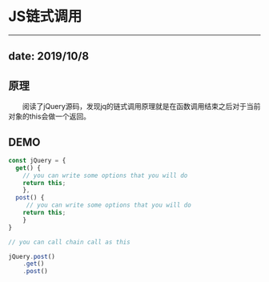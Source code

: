 # JS链式调用

---
date: 2019/10/8
---

## 原理

&emsp;&emsp;阅读了jQuery源码，发现jq的链式调用原理就是在函数调用结束之后对于当前对象的this会做一个返回。

## DEMO

```js
const jQuery = {
  get() {
    // you can write some options that you will do 
    return this;
    },
  post() {
     // you can write some options that you will do 
    return this;
    }
}

// you can call chain call as this 

jQuery.post()
    .get()
    .post()
```